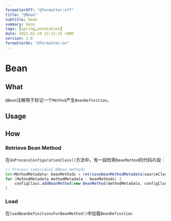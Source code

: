 ```yaml
---
formatterOff: "@formatter:off"
title: "@Bean" 
subtitle: bean 
summary: bean 
tags: [spring,annotation] 
date: 2021-01-24 12:12:22 +800 
version: 1.0
formatterOn: "@formatter:on"
---
```


# Bean

## What

`@Bean`注解用于标记一个`Method`产生`BeanDefinition`。

## Usage



## How

### Retrieve Bean Method

在`doProcessConfigurationClass()`方法中，有一段检索`BeanMethod`的代码片段：

```java
// Process individual @Bean methods
Set<MethodMetadata> beanMethods = retrieveBeanMethodMetadata(sourceClass);
for (MethodMetadata methodMetadata : beanMethods) {
	configClass.addBeanMethod(new BeanMethod(methodMetadata, configClass));
}
```

### Load

在`loadBeanDefinitionsForBeanMethod()`中加载`BeanDefinition`